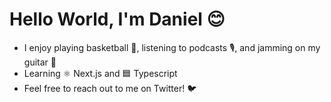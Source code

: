 # Hello World, I'm Daniel 😊

- I enjoy playing basketball 🏀, listening to podcasts 🎙, and jamming on my guitar 🎸
- Learning ⚛️ Next.js and 🟦 Typescript
- Feel free to reach out to me on Twitter! 🐦
